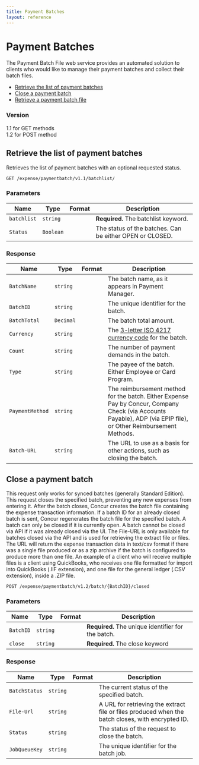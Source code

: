 ```yaml
---
title: Payment Batches
layout: reference
---
```



# Payment Batches
The Payment Batch File web service provides an automated solution to clients who would like to manage their payment batches and collect their batch files.


* [Retrieve the list of payment batches](#getpaymentbatches)
* [Close a payment batch](#closepaymentbatch)
* [Retrieve a payment batch file](#getbatchfile)

### Version
1.1 for GET methods  
1.2 for POST method

## <a name="getpaymentbatches"></a>Retrieve the list of payment batches

Retrieves the list of payment batches with an optional requested status.

    GET /expense/paymentbatch/v1.1/batchlist/


### Parameters

Name | Type | Format | Description
-----|------| ------ | --------------
`batchlist`|`string` | | **Required.** The batchlist keyword.
`Status` | `Boolean` |  | The status of the batches. Can be either OPEN or CLOSED.


### Response

Name | Type | Format | Description
-----|------| ------ | --------------
`BatchName`|`string` | | The batch name, as it appears in Payment Manager.
`BatchID`|`string` | | The unique identifier for the batch.
`BatchTotal`|`Decimal` | | The batch total amount.
`Currency`|`string` | | The [3-letter ISO 4217 currency code](http://en.wikipedia.org/wiki/ISO_4217) for the batch.
`Count`|`string` | | The number of payment demands in the batch.
`Type`|`string` | | The payee of the batch. Either Employee or Card Program.
`PaymentMethod`|`string` | | The reimbursement method for the batch. Either Expense Pay by Concur, Company Check (via Accounts Payable), ADP (via EPIP file), or Other Reimbursement Methods.
`Batch-URL`|`string` | | The URL to use as a basis for other actions, such as closing the batch.


## <a name="closepaymentbatch"></a>Close a payment batch

This request only works for synced batches (generally Standard Edition). This request closes the specified batch, preventing any new expenses from entering it. After the batch closes, Concur creates the batch file containing the expense transaction information. If a batch ID for an already closed batch is sent, Concur regenerates the batch file for the specified batch. A batch can only be closed if it is currently open. A batch cannot be closed via API if it was already closed via the UI. The File-URL is only available for batches closed via the API and is used for retrieving the extract file or files. The URL will return the expense transaction data in text/csv format if there was a single file produced or as a zip archive if the batch is configured to produce more than one file. An example of a client who will receive multiple files is a client using QuickBooks, who receives one file formatted for import into QuickBooks (.IIF extension), and one file for the general ledger (.CSV extension), inside a .ZIP file.

    POST /expense/paymentbatch/v1.2/batch/{BatchID}/closed


### Parameters

Name | Type | Format | Description
-----|------| ------ | --------------
`BatchID`|`string` | | **Required.** The unique identifier for the batch.
`close` | `string` |  | **Required.** The close keyword


### Response

Name | Type | Format | Description
-----|------| ------ | --------------
`BatchStatus`|`string` | | The current status of the specified batch.
`File-Url`|`string` | | A URL for retrieving the extract file or files produced when the batch closes, with encrypted ID. 
`Status`|`string` | | The status of the request to close the batch.
`JobQueueKey`|`string` | | The unique identifier for the batch job.





